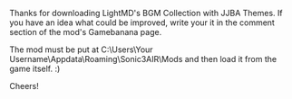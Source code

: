 Thanks for downloading LightMD's BGM Collection with JJBA Themes.
If you have an idea what could be improved, write your it in the comment section of the mod's Gamebanana page.

The mod must be put at C:\Users\Your Username\Appdata\Roaming\Sonic3AIR\Mods and then load it from the game itself. :)

Cheers!